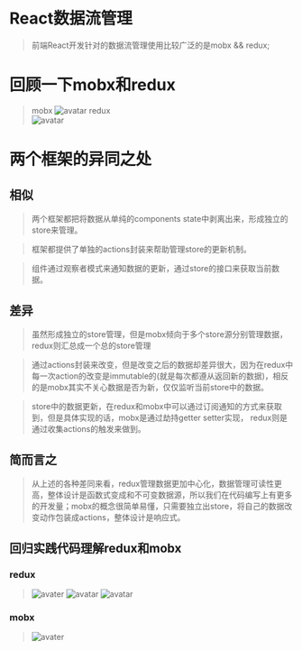 # React数据流管理

> 前端React开发针对的数据流管理使用比较广泛的是mobx && redux;

# 回顾一下mobx和redux

>mobx
![avatar](http://cn.mobx.js.org/flow.png)
redux<br/>
![avatar](https://gw.alicdn.com/tps/TB1SsWQLFXXXXXMXVXXXXXXXXXX-1170-514.jpg_600x600.jpg)

# 两个框架的异同之处

## 相似

>   两个框架都把将数据从单纯的components state中剥离出来，形成独立的store来管理。

>   框架都提供了单独的actions封装来帮助管理store的更新机制。

>   组件通过观察者模式来通知数据的更新，通过store的接口来获取当前数据。

## 差异

>   虽然形成独立的store管理，但是mobx倾向于多个store源分别管理数据，redux则汇总成一个总的store管理

>   通过actions封装来改变，但是改变之后的数据却差异很大，因为在redux中每一次action的改变是immutable的(就是每次都遵从返回新的数据)，相反的是mobx其实不关心数据是否为新，仅仅监听当前store中的数据。

>   store中的数据更新，在redux和mobx中可以通过订阅通知的方式来获取到，但是具体实现的话，mobx是通过劫持getter setter实现， redux则是通过收集actions的触发来做到。

##  简而言之

>   从上述的各种差同来看，redux管理数据更加中心化，数据管理可读性更高，整体设计是函数式变成和不可变数据源，所以我们在代码编写上有更多的开发量；mobx的概念很简单易懂，只需要独立出store，将自己的数据改变动作包装成actions，整体设计是响应式。


## 回归实践代码理解redux和mobx

### redux
>![avater](http://yun.dui88.com/F4C81935-034F-4660-A25A-1A4739CDFA17.png)
![avatar](http://yun.dui88.com/A68FCFC9-EBFB-450D-888A-B916557FD887.png)
![avatar](http://yun.dui88.com/CF06FF44-FFA6-4D22-83D3-3548A7F8468F.png)

### mobx
>![avater](http://yun.dui88.com/A3E82219-F611-4435-80BA-6B7150B33C28.png)





